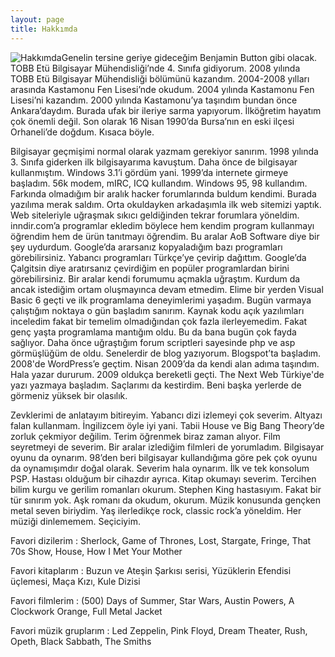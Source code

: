 ```yaml
---
layout: page
title: Hakkımda
---
```

<p><img class="left" src="http://onurbaykal.com/uploads/2009/02/onur.jpg" alt="Hakkımda"/>Genelin tersine geriye gideceğim Benjamin Button gibi olacak. TOBB Etü Bilgisayar Mühendisliği’nde 4. Sınıfa gidiyorum. 2008 yılında TOBB Etü Bilgisayar Mühendisliği bölümünü kazandım. 2004-2008 yılları arasında Kastamonu Fen Lisesi’nde okudum. 2004 yılında Kastamonu Fen Lisesi’ni kazandım. 2000 yılında Kastamonu’ya taşındım bundan önce Ankara’daydım. Burada ufak bir ileriye sarma yapıyorum. İlköğretim hayatım çok önemli değil. Son olarak 16 Nisan 1990’da Bursa’nın en eski ilçesi Orhaneli’de doğdum. Kısaca böyle.</p>
<p>Bilgisayar geçmişimi normal olarak yazmam gerekiyor sanırım. 1998 yılında 3. Sınıfa giderken ilk bilgisayarıma kavuştum. Daha önce de bilgisayar kullanmıştım. Windows 3.1’i gördüm yani. 1999’da internete girmeye başladım. 56k modem, mIRC, ICQ kullandım. Windows 95, 98 kullandım. Farkında olmadığım bir aralık hacker forumlarında buldum kendimi. Burada yazılıma merak saldım. Orta okuldayken arkadaşımla ilk web sitemizi yaptık. Web siteleriyle uğraşmak sıkıcı geldiğinden tekrar forumlara yöneldim. inndir.com’a programlar ekledim böylece hem kendim program kullanmayı öğrendim hem de ürün tanıtmayı öğrendim. Bu aralar AoB Software diye bir şey uydurdum. Google’da ararsanız kopyaladığım bazı programları görebilirsiniz. Yabancı programları Türkçe’ye çevirip dağıttım. Google’da Çalgitsin diye aratırsanız çevirdiğim en popüler programlardan birini görebilirsiniz. Bir aralar kendi forumumu açmakla uğraştım. Kurdum da ancak istediğim ortam oluşmayınca devam etmedim. Elime bir yerden Visual Basic 6 geçti ve ilk programlama deneyimlerimi yaşadım. Bugün varmaya çalıştığım noktaya o gün başladım sanırım. Kaynak kodu açık yazılımları inceledim fakat bir temelim olmadığından çok fazla ilerleyemedim. Fakat genç yaşta programlama mantığım oldu. Bu da bana bugün çok fayda sağlıyor. Daha önce uğraştığım forum scriptleri sayesinde php ve asp görmüşlüğüm de oldu. Senelerdir de blog yazıyorum. Blogspot’ta başladım. 2008'de WordPress’e geçtim. Nisan 2009’da da kendi alan adıma taşındım. Hala yazar dururum. 2009 oldukça bereketli geçti. The Next Web Türkiye'de yazı yazmaya başladım. Saçlarımı da kestirdim. Beni başka yerlerde de görmeniz yüksek bir olasılık.</p>
<p>Zevklerimi de anlatayım bitireyim. Yabancı dizi izlemeyi çok severim. Altyazı falan kullanmam. İngilizcem öyle iyi yani. Tabii House ve Big Bang Theory’de zorluk çekmiyor değilim. Terim öğrenmek biraz zaman alıyor. Film seyretmeyi de severim. Bir aralar izlediğim filmleri de yorumladım. Bilgisayar oyunu da oynarım. 98’den beri bilgisayar kullandığıma göre pek çok oyunu da oynamışımdır doğal olarak. Severim hala oynarım. İlk ve tek konsolum PSP. Hastası olduğum bir cihazdır ayrıca. Kitap okumayı severim. Tercihen bilim kurgu ve gerilim romanları okurum. Stephen King hastasıyım. Fakat bir tür sınırım yok. Aşk romanı da okudum, okurum. Müzik konusunda gençken metal seven biriydim. Yaş ilerledikçe rock, classic rock’a yöneldim. Her müziği dinlememem. Seçiciyim.</p>
<p>Favori dizilerim : Sherlock, Game of Thrones, Lost, Stargate, Fringe, That 70s Show, House, How I Met Your Mother</p>
<p>Favori kitaplarım : Buzun ve Ateşin Şarkısı serisi, Yüzüklerin Efendisi üçlemesi, Maça Kızı, Kule Dizisi</p>
<p>Favori filmlerim : (500) Days of Summer, Star Wars, Austin Powers, A Clockwork Orange, Full Metal Jacket</p>
<p>Favori müzik gruplarım : Led Zeppelin, Pink Floyd, Dream Theater, Rush, Opeth, Black Sabbath, The Smiths</p>